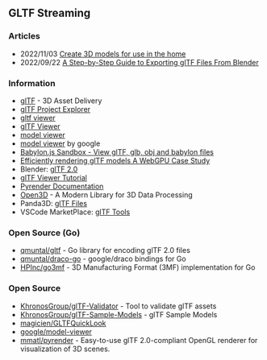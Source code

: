 ## GLTF Streaming


### Articles
- 2022/11/03 [Create 3D models for use in the home](https://learn.microsoft.com/en-us/windows/mixed-reality/distribute/creating-3d-models-for-use-in-the-windows-mixed-reality-home)
- 2022/09/22 [A Step-by-Step Guide to Exporting glTF Files From Blender](https://iconscout.com/blog/export-gltf-files-from-blender)


### Information
- [glTF](https://www.khronos.org/gltf/) - 3D Asset Delivery
- [glTF Project Explorer](https://github.khronos.org/glTF-Project-Explorer/)
- [gltf viewer](https://playcanvas.github.io/playcanvas-gltf/viewer/)
- [glTF Viewer](https://gltf-viewer.donmccurdy.com/)
- [model viewer](https://playcanvas.com/model-viewer)
- [model viewer](https://modelviewer.dev/) by google
- [Babylon.js Sandbox - View glTF, glb, obj and babylon files](https://sandbox.babylonjs.com/)
- [Efficiently rendering glTF models A WebGPU Case Study](https://toji.github.io/webgpu-gltf-case-study/)
- Blender: [glTF 2.0](https://docs.blender.org/manual/en/2.80/addons/io_scene_gltf2.html)
- [glTF Viewer Tutorial](https://gltf-viewer-tutorial.gitlab.io/)
- [Pyrender Documentation](https://pyrender.readthedocs.io/en/latest/)
- [Open3D](http://www.open3d.org/) - A Modern Library for 3D Data Processing
- Panda3D: [glTF Files](https://docs.panda3d.org/1.10/cpp/pipeline/gltf-files)
- VSCode MarketPlace: [glTF Tools](https://marketplace.visualstudio.com/items?itemName=cesium.gltf-vscode)


### Open Source (Go)
- [qmuntal/gltf](https://github.com/qmuntal/gltf) - Go library for encoding glTF 2.0 files
- [qmuntal/draco-go](https://github.com/qmuntal/draco-go) - google/draco bindings for Go
- [HPInc/go3mf](https://github.com/HPInc/go3mf) - 3D Manufacturing Format (3MF) implementation for Go


### Open Source
- [KhronosGroup/glTF-Validator](https://github.com/KhronosGroup/glTF-Validator) - Tool to validate glTF assets
- [KhronosGroup/glTF-Sample-Models](https://github.com/KhronosGroup/glTF-Sample-Models) - glTF Sample Models
- [magicien/GLTFQuickLook](https://github.com/magicien/GLTFQuickLook)
- [google/model-viewer](https://github.com/google/model-viewer)
- [mmatl/pyrender](https://github.com/mmatl/pyrender) - Easy-to-use glTF 2.0-compliant OpenGL renderer for visualization of 3D scenes.

